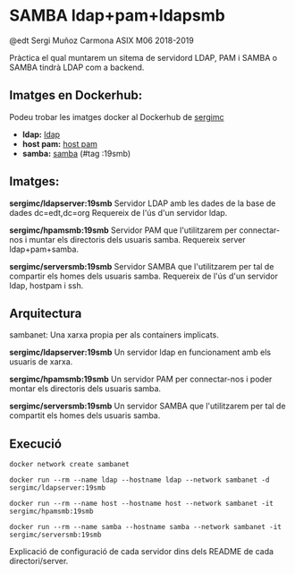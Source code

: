# SAMBA ldap+pam+ldapsmb
@edt Sergi Muñoz Carmona ASIX M06 2018-2019

Pràctica el qual muntarem un sitema de servidord LDAP, PAM i SAMBA o SAMBA tindrà LDAP com a backend.

## Imatges en Dockerhub:
Podeu trobar les imatges docker al Dockerhub de [sergimc](https://hub.docker.com/u/sergimc/)
* **ldap:** [ldap](https://cloud.docker.com/repository/docker/sergimc/serversmb)
* **host pam:** [host pam](https://cloud.docker.com/repository/docker/sergimc/hpamsmb)
* **samba:** [samba](https://cloud.docker.com/repository/docker/sergimc/serversmb) (#tag :19smb)

## Imatges:
**sergimc/ldapserver:19smb** Servidor LDAP amb les dades de la base de dades dc=edt,dc=org Requereix de l'ús d'un servidor ldap.

**sergimc/hpamsmb:19smb** Servidor PAM que l'utilitzarem per connectar-nos i muntar els directoris dels usuaris samba. Requereix
server ldap+pam+samba.

**sergimc/serversmb:19smb** Servidor SAMBA que l'utilitzarem per tal de compartir els homes dels usuaris samba. 
Requereix de l'ús d'un servidor ldap, hostpam i ssh.

## Arquitectura

sambanet: Una xarxa propia per als containers implicats.

**sergimc/ldapserver:19smb**  Un servidor ldap en funcionament amb els usuaris de xarxa.

**sergimc/hpamsmb:19smb** Un servidor PAM per connectar-nos i poder montar els directoris dels usuaris samba.

**sergimc/serversmb:19smb** Un servidor SAMBA que l'utilitzarem per tal de compartit els homes dels usuaris samba.

## Execució

```
docker network create sambanet

docker run --rm --name ldap --hostname ldap --network sambanet -d sergimc/ldapserver:19smb

docker run --rm --name host --hostname host --network sambanet -it sergimc/hpamsmb:19smb

docker run --rm --name samba --hostname samba --network sambanet -it sergimc/serversmb:19smb
```
Explicació de configuració de cada servidor dins dels README de cada directori/server.
